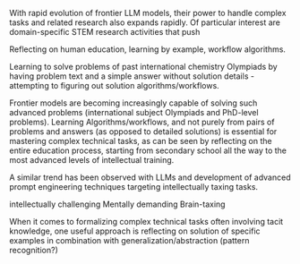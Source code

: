 With rapid evolution of frontier LLM models, their power to handle complex tasks and related research also expands rapidly. Of particular interest are domain-specific STEM research activities that push

Reflecting on human education, learning by example, workflow algorithms.

Learning to solve problems of past international chemistry Olympiads by having problem text and a simple answer without solution details - attempting to figuring out solution algorithms/workflows. 

Frontier models are becoming increasingly capable of solving such advanced problems (international subject Olympiads and PhD-level problems). Learning Algorithms/workflows, and not purely from pairs of problems and answers (as opposed to detailed solutions) is essential for mastering complex technical tasks, as can be seen by reflecting on the entire education process, starting from secondary school all the way to the most advanced levels of intellectual training.

A similar trend has been observed with LLMs and development of advanced prompt engineering techniques targeting intellectually taxing tasks.

intellectually challenging
Mentally demanding
Brain-taxing 

When it comes to formalizing complex technical tasks often involving tacit knowledge, one useful approach is reflecting on solution of specific examples in combination with generalization/abstraction (pattern recognition?)

